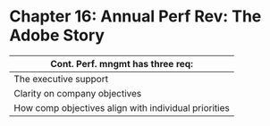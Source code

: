 # Chapter 16: Annual Perf Rev: The Adobe Story



| Cont. Perf. mngmt has three req:                     |
| ---------------------------------------------------- |
| The executive support                                |
| Clarity on company objectives                        |
| How comp objectives align with individual priorities |
